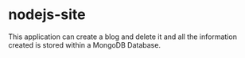 # nodejs-site
This application can create a blog and delete it and all the information created is stored within a MongoDB Database.
